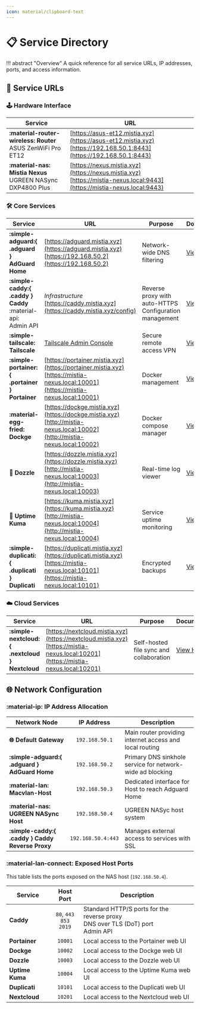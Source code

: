 ```yaml
---
icon: material/clipboard-text
---
```


# 📋 Service Directory

<!-- markdownlint-disable MD033 -->

!!! abstract "Overview"
    A quick reference for all service URLs, IP addresses, ports, and access information.

## 🔗 Service URLs

### 🕹️ Hardware Interface

| Service | URL |
|---------|-----|
| **:material-router-wireless: Router**<br>ASUS ZenWiFi Pro ET12 | [https://asus-et12.mistia.xyz](https://asus-et12.mistia.xyz)<br>[https://192.168.50.1:8443](https://192.168.50.1:8443) |
| **:material-nas: Mistia Nexus**<br>UGREEN NASync DXP4800 Plus | [https://nexus.mistia.xyz](https://nexus.mistia.xyz)<br>[https://mistia-nexus.local:9443](https://mistia-nexus.local:9443) |

### 🛠️ Core Services

| Service | URL | Purpose | Documentation |
|---------|-----|---------|---------------|
| **:simple-adguard:{ .adguard } AdGuard Home** | [https://adguard.mistia.xyz](https://adguard.mistia.xyz)<br>[https://192.168.50.2](https://192.168.50.2) | Network-wide DNS filtering | [View Here](../services/adguard-home.md) |
| **:simple-caddy:{ .caddy } Caddy**<br>:material-api: Admin API | _Infrastructure_<br>[https://caddy.mistia.xyz](https://caddy.mistia.xyz/config) | Reverse proxy with auto-HTTPS<br>Configuration management | [View Here](../services/caddy.md) |
| **:simple-tailscale: Tailscale** | [Tailscale Admin Console](https://login.tailscale.com/admin/machines) | Secure remote access VPN | [View Here](../services/tailscale.md) |
| **:simple-portainer:{ .portainer } Portainer** | [https://portainer.mistia.xyz](https://portainer.mistia.xyz)<br>[https://mistia-nexus.local:10001](https://mistia-nexus.local:10001) | Docker management | [View Here](../services/portainer.md) |
| **:material-egg-fried: Dockge** | [https://dockge.mistia.xyz](https://dockge.mistia.xyz)<br>[http://mistia-nexus.local:10002](http://mistia-nexus.local:10002) | Docker compose manager | [View Here](../services/dockge.md) |
| **🐝 Dozzle** | [https://dozzle.mistia.xyz](https://dozzle.mistia.xyz)<br>[http://mistia-nexus.local:10003](http://mistia-nexus.local:10003) | Real-time log viewer | [View Here](../services/dozzle.md) |
| **🐻 Uptime Kuma** | [https://kuma.mistia.xyz](https://kuma.mistia.xyz)<br>[http://mistia-nexus.local:10004](http://mistia-nexus.local:10004) | Service uptime monitoring | [View Here](../services/kuma.md) |
| **:simple-duplicati:{ .duplicati } Duplicati** | [https://duplicati.mistia.xyz](https://duplicati.mistia.xyz)<br>[https://mistia-nexus.local:10101](https://mistia-nexus.local:10101) | Encrypted backups | [View Here](../services/duplicati.md) |

### ☁️ Cloud Services

| Service | URL | Purpose | Documentation |
|---------|-----|---------|---------------|
| **:simple-nextcloud:{ .nextcloud } Nextcloud** | [https://nextcloud.mistia.xyz](https://nextcloud.mistia.xyz)<br>[https://mistia-nexus.local:10201](https://mistia-nexus.local:10201) | Self-hosted file sync and collaboration | [View Here](../services/nextcloud.md) |

## 🌐 Network Configuration

### :material-ip: IP Address Allocation

| Network Node | IP Address | Description |
|--------------|:----------:|--------------------|
| **🌐 Default Gateway** | `192.168.50.1` | Main router providing internet access and local routing |
| **:simple-adguard:{ .adguard } AdGuard Home** | `192.168.50.2` | Primary DNS sinkhole service for network-wide ad blocking |
| **:material-lan: Macvlan-Host** | `192.168.50.3` | Dedicated interface for Host to reach Adguard Home |
| **:material-nas: UGREEN NASync Host** | `192.168.50.4` | UGREEN NASyc host system |
| **:simple-caddy:{ .caddy } Caddy Reverse Proxy** | `192.168.50.4:443` | Manages external access to services with SSL |

### :material-lan-connect: Exposed Host Ports

This table lists the ports exposed on the NAS host (`192.168.50.4`).

| Service | Host Port | Description |
|---------|:---------:|-------------|
| **Caddy** | `80`, `443`<br>`853`<br>`2019` | Standard HTTP/S ports for the reverse proxy<br>DNS over TLS (DoT) port<br>Admin API |
| **Portainer** | `10001` | Local access to the Portainer web UI |
| **Dockge** | `10002` | Local access to the Dockge web UI |
| **Dozzle** | `10003` | Local access to the Dozzle web UI |
| **Uptime Kuma** | `10004` | Local access to the Uptime Kuma web UI |
| **Duplicati** | `10101` | Local access to the Duplicati web UI |
| **Nextcloud** | `10201` | Local access to the Nextcloud web UI |